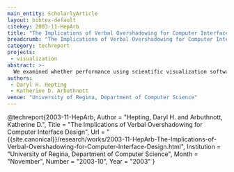 ```yaml
---
main_entity: ScholarlyArticle
layout: bibtex-default
citekey: 2003-11-HepArb
title: "The Implications of Verbal Overshadowing for Computer Interface Design (2003)"
breadcrumb: "The Implications of Verbal Overshadowing for Computer Interface Design (2003)"
category: techreport
projects:
 - visualization
abstract: >-
  We examined whether performance using scientific visualization software is influenced by verbal or pictoral format of the interface, as predicted if verbal overshadowing generalizes to the domain of computer software. With a pictoral interface, participants showed more complete coverage of the graphical search space, as well as more efficient performance.
authors:
 - Daryl H. Hepting
 - Katherine D. Arbuthnott
venue: "University of Regina, Department of Computer Science"
---
```

@techreport{2003-11-HepArb,
	Author =  "Hepting, Daryl H. and Arbuthnott, Katherine D.",
	Title =  "The Implications of Verbal Overshadowing for Computer Interface Design",
	Url = \"{{site.canonical}}/research/works/2003-11-HepArb-The-Implications-of-Verbal-Overshadowing-for-Computer-Interface-Design.html\",
	Institution =  "University of Regina, Department of Computer Science",
	Month =  "November",
	Number =  "2003-10",
	Year =  "2003"
}
